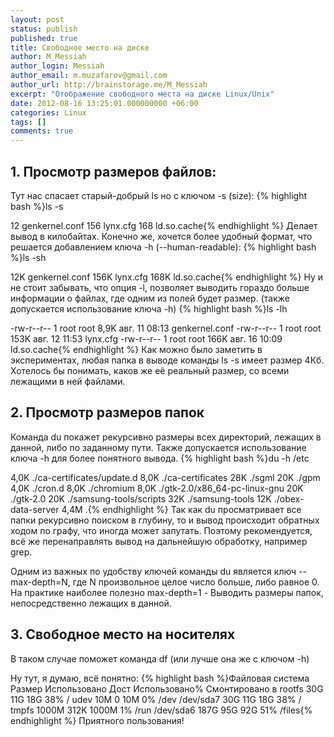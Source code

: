 ```yaml
---
layout: post
status: publish
published: true
title: Свободное место на диске
author: M_Messiah
author_login: Messiah
author_email: m.muzafarov@gmail.com
author_url: http://brainstorage.me/M_Messiah
excerpt: "Отображение свободного места на диске Linux/Unix"
date: 2012-08-16 13:25:01.000000000 +06:00
categories: Linux
tags: []
comments: true
---
```


## 1. Просмотр размеров файлов: ##
Тут нас спасает старый-добрый ls но с ключом -s (size):
{% highlight bash %}ls -s

12 genkernel.conf
156 lynx.cfg
168 ld.so.cache{% endhighlight %}
Делает вывод в килобайтах.
Конечно же, хочется более удобный формат, что решается добавлением ключа -h (--human-readable):
{% highlight bash %}ls -sh

12K genkernel.conf
156K lynx.cfg
168K ld.so.cache{% endhighlight %}
Ну и не стоит забывать, что опция -l, позволяет выводить гораздо больше информации о файлах,
где одним из полей будет размер. (также допускается использование ключа -h)
{% highlight bash %}ls -lh

-rw-r--r-- 1 root root 8,9K авг.  11 08:13 genkernel.conf
-rw-r--r-- 1 root root 153K авг.  12 11:53 lynx.cfg
-rw-r--r-- 1 root root 166K авг.  16 10:09 ld.so.cache{% endhighlight %}
Как можно было заметить в экспериментах, любая папка в выводе команды ls -s имеет размер 4Кб.
Хотелось бы понимать, каков же её реальный размер, со всеми лежащими в ней файлами.
## 2. Просмотр размеров папок ##
Команда du покажет рекурсивно размеры всех директорий, лежащих в данной, либо по заданному пути.
Также допускается использование ключа -h для более понятного вывода.
{% highlight bash %}du -h /etc

4,0K    ./ca-certificates/update.d
8,0K    ./ca-certificates
28K     ./sgml
20K     ./gpm
4,0K    ./cron.d
8,0K    ./chromium
8,0K    ./gtk-2.0/x86_64-pc-linux-gnu
20K     ./gtk-2.0
20K     ./samsung-tools/scripts
32K     ./samsung-tools
12K     ./obex-data-server
4,4M    .{% endhighlight %}
Так как du просматривает все папки рекурсивно поиском в глубину, то и вывод происходит обратных ходом по графу, что иногда может запутать. Поэтому рекомендуется, всё же перенаправлять вывод на дальнейшую обработку, например grep.

Одним из важных по удобству ключей команды du является ключ --max-depth=N, где N произвольное целое число больше, либо равное 0. На практике наиболее полезно max-depth=1 - Выводить размеры папок, непосредственно лежащих в данной.
## 3. Свободное место на носителях ##
В таком случае поможет команда df (или лучше она же с ключом -h)

Ну тут, я думаю, всё понятно:
{% highlight bash %}Файловая система Размер Использовано  Дост Использовано% Cмонтировано в
rootfs              30G          11G   18G           38% /
udev                10M            0   10M            0% /dev
/dev/sda7           30G          11G   18G           38% /
tmpfs             1000M         312K 1000M            1% /run
/dev/sda6          187G          95G   92G           51% /files{% endhighlight %}
Приятного пользования!
